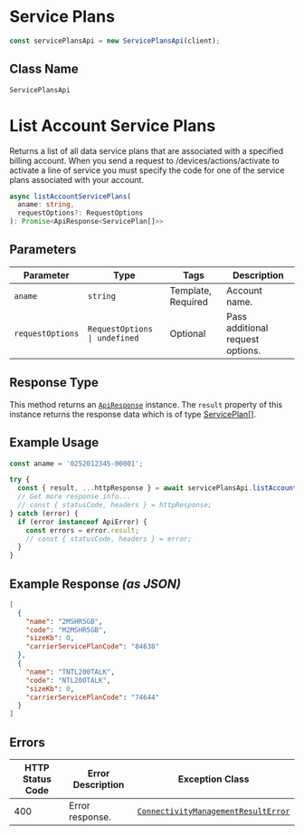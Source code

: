 # Service Plans

```ts
const servicePlansApi = new ServicePlansApi(client);
```

## Class Name

`ServicePlansApi`


# List Account Service Plans

Returns a list of all data service plans that are associated with a specified billing account. When you send a request to /devices/actions/activate to activate a line of service you must specify the code for one of the service plans associated with your account.

```ts
async listAccountServicePlans(
  aname: string,
  requestOptions?: RequestOptions
): Promise<ApiResponse<ServicePlan[]>>
```

## Parameters

| Parameter | Type | Tags | Description |
|  --- | --- | --- | --- |
| `aname` | `string` | Template, Required | Account name. |
| `requestOptions` | `RequestOptions \| undefined` | Optional | Pass additional request options. |

## Response Type

This method returns an [`ApiResponse`](../../doc/api-response.md) instance. The `result` property of this instance returns the response data which is of type [ServicePlan[]](../../doc/models/service-plan.md).

## Example Usage

```ts
const aname = '0252012345-00001';

try {
  const { result, ...httpResponse } = await servicePlansApi.listAccountServicePlans(aname);
  // Get more response info...
  // const { statusCode, headers } = httpResponse;
} catch (error) {
  if (error instanceof ApiError) {
    const errors = error.result;
    // const { statusCode, headers } = error;
  }
}
```

## Example Response *(as JSON)*

```json
[
  {
    "name": "2MSHR5GB",
    "code": "M2MSHR5GB",
    "sizeKb": 0,
    "carrierServicePlanCode": "84638"
  },
  {
    "name": "TNTL200TALK",
    "code": "NTL200TALK",
    "sizeKb": 0,
    "carrierServicePlanCode": "74644"
  }
]
```

## Errors

| HTTP Status Code | Error Description | Exception Class |
|  --- | --- | --- |
| 400 | Error response. | [`ConnectivityManagementResultError`](../../doc/models/connectivity-management-result-error.md) |

